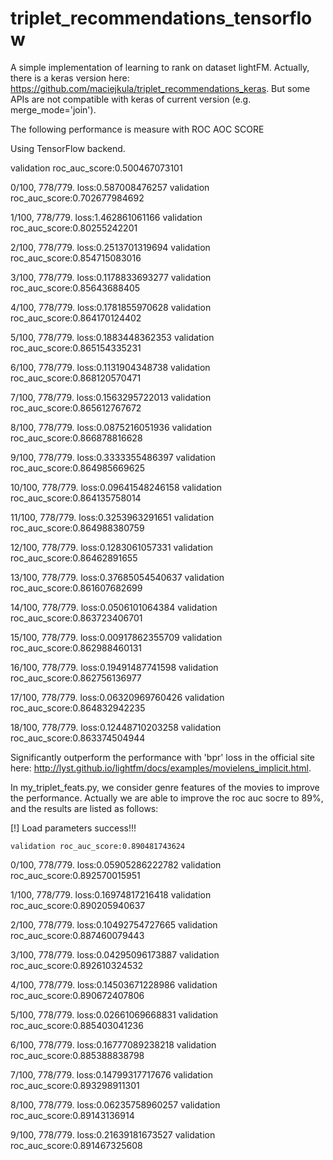 # triplet_recommendations_tensorflow
A simple implementation of learning to rank on dataset lightFM. Actually, there is a keras version here: https://github.com/maciejkula/triplet_recommendations_keras. But some APIs are not compatible with keras of current version (e.g. merge_mode='join'). 

The following performance is measure with ROC AOC SCORE

Using TensorFlow backend.

validation roc_auc_score:0.500467073101
	
 0/100, 778/779. loss:0.587008476257	validation roc_auc_score:0.702677984692
 
 1/100, 778/779. loss:1.462861061166    validation roc_auc_score:0.80255242201
 
 2/100, 778/779. loss:0.2513701319694   validation roc_auc_score:0.854715083016
 
 3/100, 778/779. loss:0.1178833693277   validation roc_auc_score:0.85643688405
 
 4/100, 778/779. loss:0.1781855970628   validation roc_auc_score:0.864170124402
 
 5/100, 778/779. loss:0.1883448362353   validation roc_auc_score:0.865154335231
 
 6/100, 778/779. loss:0.1131904348738   validation roc_auc_score:0.868120570471
 
 7/100, 778/779. loss:0.1563295722013   validation roc_auc_score:0.865612767672
 
 8/100, 778/779. loss:0.0875216051936	validation roc_auc_score:0.866878816628
 
 9/100, 778/779. loss:0.3333355486397   validation roc_auc_score:0.864985669625
 
 10/100, 778/779. loss:0.09641548246158 validation roc_auc_score:0.864135758014
 
 11/100, 778/779. loss:0.3253963291651  validation roc_auc_score:0.864988380759
 
 12/100, 778/779. loss:0.1283061057331  validation roc_auc_score:0.86462891655
 
 13/100, 778/779. loss:0.37685054540637 validation roc_auc_score:0.861607682699
 
 14/100, 778/779. loss:0.0506101064384	validation roc_auc_score:0.863723406701
 
 15/100, 778/779. loss:0.00917862355709	validation roc_auc_score:0.862988460131
 
 16/100, 778/779. loss:0.19491487741598 validation roc_auc_score:0.862756136977
 
 17/100, 778/779. loss:0.06320969760426 validation roc_auc_score:0.864832942235
 
 18/100, 778/779. loss:0.12448710203258 validation roc_auc_score:0.863374504944

Significantly outperform the performance with 'bpr' loss in the official site here: http://lyst.github.io/lightfm/docs/examples/movielens_implicit.html. 

In my_triplet_feats.py, we consider genre features of the movies to improve the performance. Actually we are able to improve the roc auc socre to 89%, and the results are listed as follows:

 [!] Load parameters success!!!
 
	validation roc_auc_score:0.890481743624
	
 0/100, 778/779. loss:0.05905286222782  validation roc_auc_score:0.892570015951
 
 1/100, 778/779. loss:0.16974817216418  validation roc_auc_score:0.890205940637
 
 2/100, 778/779. loss:0.10492754727665  validation roc_auc_score:0.887460079443
 
 3/100, 778/779. loss:0.04295096173887  validation roc_auc_score:0.892610324532
 
 4/100, 778/779. loss:0.14503671228986  validation roc_auc_score:0.890672407806
 
 5/100, 778/779. loss:0.02661069668831  validation roc_auc_score:0.885403041236
 
 6/100, 778/779. loss:0.16777089238218  validation roc_auc_score:0.885388838798
 
 7/100, 778/779. loss:0.14799317717676  validation roc_auc_score:0.893298911301
 
 8/100, 778/779. loss:0.06235758960257  validation roc_auc_score:0.89143136914
 
 9/100, 778/779. loss:0.21639181673527  validation roc_auc_score:0.891467325608
